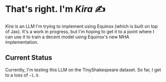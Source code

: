 # That's right. I'm _**Kira**_ ✍️

_Kira_ is an LLM I'm trying to implement using Equinox (which is built on top of Jax). It's a work in progress, but I'm hoping to get it to a point where I can use it to train a decent model using Equinox's new MHA implementation.

## Current Status

Currently, I'm testing this LLM on the TinyShakespeare dataset. So far, I get to a loss of `~1.9`.
